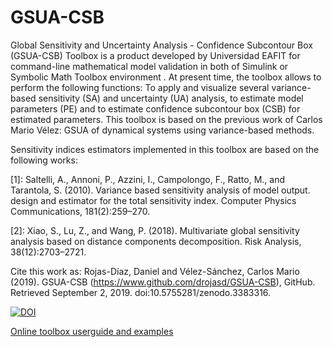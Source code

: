 # GSUA-CSB


Global Sensitivity and Uncertainty Analysis - Confidence Subcontour Box (GSUA-CSB) Toolbox is a product developed by Universidad EAFIT for command-line mathematical model validation in both of Simulink or Symbolic Math Toolbox environment . At present time, the toolbox allows to perform the following functions: To apply and visualize several variance-based sensitivity (SA) and uncertainty (UA) analysis, to estimate model parameters (PE) and to estimate confidence subcontour box (CSB) for estimated parameters. This toolbox is based on the previous work of Carlos Mario Vélez: GSUA of dynamical systems using variance-based methods.

Sensitivity indices estimators implemented in this toolbox are based on the following works:

[1]: Saltelli, A., Annoni, P., Azzini, I., Campolongo, F., Ratto, M., and Tarantola, S. (2010). Variance based sensitivity analysis of model output. design and estimator for the total sensitivity index. Computer Physics Communications, 181(2):259–270.

[2]: Xiao, S., Lu, Z., and Wang, P. (2018). Multivariate global sensitivity analysis based on distance components decomposition. Risk Analysis, 38(12):2703–2721.

Cite this work as:
Rojas-Díaz, Daniel and Vélez-Sánchez, Carlos Mario (2019). GSUA-CSB (https://www.github.com/drojasd/GSUA-CSB), GitHub. Retrieved September 2, 2019. doi:10.5755281/zenodo.3383316.


[![DOI](https://zenodo.org/badge/205731654.svg)](https://zenodo.org/badge/latestdoi/205731654)

[Online toolbox userguide and examples](https://drojasd.github.io/GSUA-CSB/gsua_userguide)
